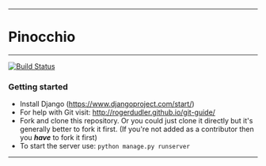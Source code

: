 -------------
# Pinocchio
-------------
[![Build Status](https://travis-ci.org/MatthiasHarvey/pinocchio.svg?branch=master)](https://travis-ci.org/MatthiasHarvey/pinocchio)

### Getting started
- Install Django (https://www.djangoproject.com/start/)
- For help with Git visit: http://rogerdudler.github.io/git-guide/
- Fork and clone this repository. Or you could just clone it directly but it's generally better to fork it first. (If you're not added as a contributor then you ***have*** to fork it first)
- To start the server use: `python manage.py runserver`

-------------
